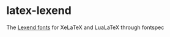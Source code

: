 # latex-lexend

The [Lexend fonts](https://www.lexend.com/) for XeLaTeX and LuaLaTeX through fontspec

